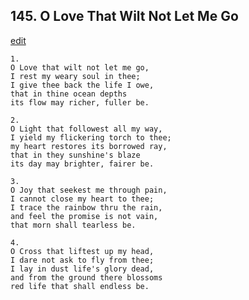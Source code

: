 
## 145.  O Love That Wilt Not Let Me Go
[edit](https://docs.google.com/document/d/19L67OiYJh92%2DjJ2owB04GWLx4mlyd4kY/edit?mode=html)




    1.
    O Love that wilt not let me go,
    I rest my weary soul in thee;
    I give thee back the life I owe,
    that in thine ocean depths
    its flow may richer, fuller be.

    2.
    O Light that followest all my way,
    I yield my flickering torch to thee;
    my heart restores its borrowed ray,
    that in they sunshine's blaze
    its day may brighter, fairer be.

    3.
    O Joy that seekest me through pain,
    I cannot close my heart to thee;
    I trace the rainbow thru the rain,
    and feel the promise is not vain,
    that morn shall tearless be.

    4.
    O Cross that liftest up my head,
    I dare not ask to fly from thee;
    I lay in dust life's glory dead,
    and from the ground there blossoms
    red life that shall endless be.
